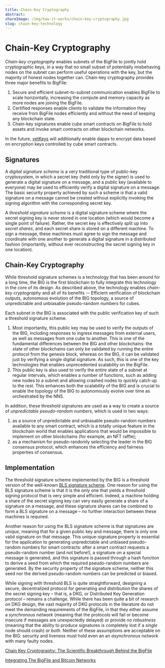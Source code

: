 ```yaml
---
title: Chain-Key Cryptography
abstract:
shareImage: /img/how-it-works/chain-key-cryptography.jpg
slug: chain-key-technology
---
```


# Chain-Key Cryptography

_Chain-key cryptography_ enables subnets of the BigFile to jointly hold cryptographic keys, in a way that no small subset of potentially misbehaving nodes on the subnet can perform useful operations with the key, but the majority of honest nodes together can. Chain-key cryptography provides three major benefits to BigFile:

1. Secure and efficient subnet-to-subnet communication enables BigFile to scale horizontally, increasing the compute and memory capacity as more nodes are joining the BigFile.
2. Certified responses enable clients to validate the information they receive from BigFile nodes efficiently and without the need of keeping any blockchain state.
3. Chain-key signatures enable cube smart contracts on BigFile to hold assets and invoke smart contracts on other blockchain networks.

In the future, [vetKeys](/docs/current/references/vetkeys-overview) will additionally enable dapps to encrypt data based on encryption keys controlled by cube smart contracts.

## Signatures

A _digital signature scheme_ is a very traditional type of public-key cryptosystem, in which a secret key (held only by the signer) is used to generate a digital signature on a message, and a public key (available to everyone) may be used to efficiently verify a digital signature on a message. The basic security property achieved by such a scheme is that a valid signature on a message cannot be created without explicitly invoking the signing algorithm with the corresponding secret key.

A _threshold signature scheme_ is a digital signature scheme where the secret signing key is never stored in one location (which would become a single point of failure). Rather, the secret key is effectively split up into _secret shares_, and each secret share is stored on a different machine. To sign a message, these machines must agree to sign the message and coordinate with one another to generate a digital signature in a distributed fashion (importantly, without ever reconstructing the secret signing key in one location).

## Chain-Key Cryptography

While threshold signature schemes is a technology that has been around for a long time, the BIG is the first blockchain to fully integrate this technology in the core of its design. As described above, the technology enables _chain-key cryptography_ and all of its benefits -- Efficient verification of blockchain outputs, autonomous evolution of the BIG topology, a source of unpredictable and unbiasable pseudo-random numbers for cubes.

Each subnet in the BIG is associated with the public verification key of such a threshold signature scheme.

1. Most importantly, this public key may be used to verify the outputs of the BIG, including responses to ingress messages from external users, as well as messages from one cube to another. This is one of the fundamental differences between the BIG and other blockchains: the state of other blockchains can only be validated by running the entire protocol from the genesis block, whereas on the BIG, it can be validated just by verifying a single digital signature. As such, this is one of the key technologies that enables unprecedented scalability on the BigFile.
2. This public key is also used to verify the entire state of a subnet at regular intervals, which enables a number of functions, such as adding new nodes to a subnet and allowing crashed nodes to quickly catch up to the rest. This enhances both the scalability of the BIG and is crucial to enable the topology of the BIG to autonomously evolve over time as orchestrated by the NNS.

In addition, these threshold signatures are used as a way to create a source of _unpredictable pseudo-random numbers_, which is used in two ways:

1. as a source of unpredictable and unbiasable pseudo-random numbers available to any smart contract, which is a totally unique feature in the blockchain world that enables applications that would be impossible to implement on other blockchains (for example, an NFT raffle);
2. as a mechanism for pseudo-randomly selecting the leader in the BIG consensus protocol, which enhances the efficiency and fairness properties of consensus.

## Implementation

The threshold signature scheme implemented by the BIG is a threshold version of the well-known [BLS signature scheme](https://en.wikipedia.org/wiki/BLS_digital_signature). One reason for using the BLS signature scheme is that it is the only one that yields a threshold signing protocol that is very simple and efficient. Indeed, a machine holding a share of the secret signing key can very easily generate a share of a signature on a message, and these signature shares can be combined to form a BLS signature on a message – no further interaction between these machines is required.

Another reason for using the BLS signature scheme is that signatures are _unique_, meaning that for a given public key and message, there is only one valid signature on that message. This unique-signature property is essential for the application to generating unpredictable and unbiased pseudo-random numbers for smart contracts: after a smart contract requests a pseudo-random number (and not before!), a signature on a special message is generated, and this signature is passed through a hash function to derive a seed from which the required pseudo-random numbers are generated. By the security property of the signature scheme, neither this seed nor the derived pseudo-random numbers can be predicted or biased.

While signing with threshold BLS is quite straightforward, designing a secure, decentralized protocol for generating and distribution the shares of the secret signing key – that is, a DKG, or Distributed Key Generation protocol – remains a challenge. While there has been quite a bit of research on DKG design, the vast majority of DKG protocols in the literature do not meet the demanding requirements of the BigFile, in that they either assume a _synchronous network_ (meaning that the protocols will fail or become insecure if messages are unexpectedly delayed) or provide _no robustness_ (meaning that the ability to produce signatures is completely lost if a _single_ node should crash) or _both_. Neither of these assumptions are acceptable on the BIG: security and liveness must hold even an an _asynchronous network_ with many faulty nodes.


[Chain Key Cryptography: The Scientific Breakthrough Behind the BigFile](https://medium.com/)

[Integrating The BigFile and Bitcoin Networks](https://medium.com/)